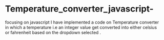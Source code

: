 # Temperature_converter_javascript-
focusing on javascript I have implemented a code on Temperature converter in which a temperature i.e an integer value get converted into either celsius or fahrenheit  based on the dropdown selected .
